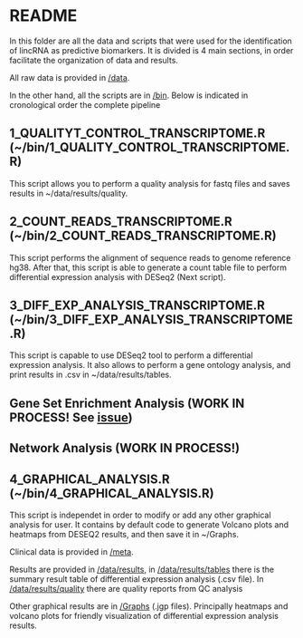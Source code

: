 # README

In this folder are all the data and scripts that were used for the identification of lincRNA as predictive biomarkers. It is divided is 4 main sections, in order facilitate the organization of data and results.

All raw data is provided in [/data](https://github.com/LauraMCE/lncRNA_BC/tree/master/Transcriptome/data).

In the other hand, all the scripts are in [/bin](https://github.com/LauraMCE/lncRNA_BC/tree/master/Transcriptome/bin). Below is indicated in cronological order the complete pipeline

## 1_QUALITYT_CONTROL_TRANSCRIPTOME.R (~/bin/1_QUALITY_CONTROL_TRANSCRIPTOME.R)

This script allows you to perform a quality analysis for fastq files and saves results in ~/data/results/quality.

## 2_COUNT_READS_TRANSCRIPTOME.R (~/bin/2_COUNT_READS_TRANSCRIPTOME.R)

This script performs the alignment of sequence reads to genome reference hg38. After that, this script is able to generate a count table file to perform differential expression analysis with DESeq2 (Next script).

## 3_DIFF_EXP_ANALYSIS_TRANSCRIPTOME.R (~/bin/3_DIFF_EXP_ANALYSIS_TRANSCRIPTOME.R)

This script is capable to use DESeq2 tool to perform a differential expression analysis. It also allows to perform a gene ontology analysis, and print results in .csv in ~/data/results/tables.

## Gene Set Enrichment Analysis (WORK IN PROCESS! See [issue](https://github.com/LauraMCE/lncRNA_BC/issues/15))

## Network Analysis (WORK IN PROCESS!)

## 4_GRAPHICAL_ANALYSIS.R (~/bin/4_GRAPHICAL_ANALYSIS.R)

This script is independet in order to modify or add any other graphical analysis for user. It contains by default code to generate Volcano plots and heatmaps from DESEQ2 results, and then save it in ~/Graphs.

Clinical data is provided in [/meta](https://github.com/LauraMCE/lncRNA_BC/tree/master/Transcriptome/meta). 

Results are provided in [/data/results](https://github.com/LauraMCE/lncRNA_BC/tree/master/Transcriptome/data/results), in [/data/results/tables](https://github.com/LauraMCE/lncRNA_BC/tree/master/Transcriptome/data/results/tables) there is the summary result table of differential expression analysis (.csv file). In [/data/results/quality](https://github.com/LauraMCE/lncRNA_BC/tree/master/Transcriptome/data/results/quality) there are quality reports from QC analysis

Other graphical results are in [/Graphs](https://github.com/LauraMCE/lncRNA_BC/tree/master/Transcriptome/Graphs) (.jgp files). Principally heatmaps and volcano plots for friendly visualization of differential expression analysis results.
